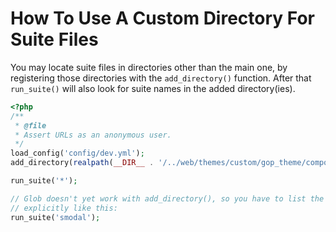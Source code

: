 <!--
id: custom_dirs
-->

# How To Use A Custom Directory For Suite Files

You may locate suite files in directories other than the main one, by registering those directories with the `add_directory()` function. After that `run_suite()` will also look for suite names in the added directory(ies).

```php
<?php
/**
 * @file
 * Assert URLs as an anonymous user.
 */
load_config('config/dev.yml');
add_directory(realpath(__DIR__ . '/../web/themes/custom/gop_theme/components/smodal'));

run_suite('*');

// Glob doesn't yet work with add_directory(), so you have to list the suite
// explicitly like this:
run_suite('smodal');

```
